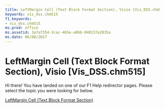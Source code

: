 ```yaml
---
title: LeftMargin Cell (Text Block Format Section), Visio [Vis_DSS.chm515]
keywords: vis_dss.chm515
f1_keywords:
- vis_dss.chm515
ms.prod: office
ms.assetid: 3a7af354-3cac-4b5e-a0bb-040137e2835a
ms.date: 06/08/2017
---
```



# LeftMargin Cell (Text Block Format Section), Visio [Vis_DSS.chm515]

Hi there! You have landed on one of our F1 Help redirector pages. Please select the topic you were looking for below.

[LeftMargin Cell (Text Block Format Section)](http://msdn.microsoft.com/library/47d84d7d-08a0-1934-d156-702da848e01c%28Office.15%29.aspx)

